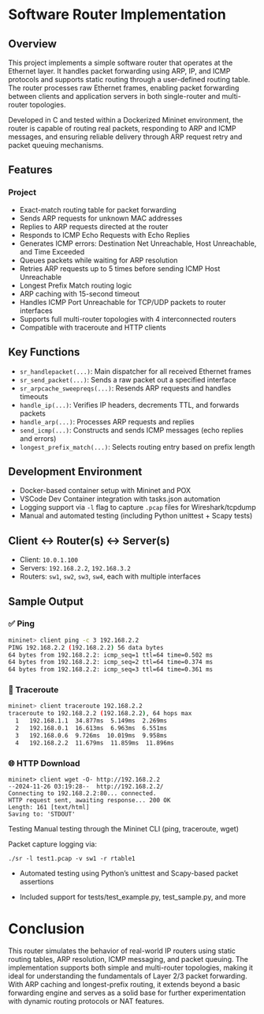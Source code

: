 # Software Router Implementation

## Overview

This project implements a simple software router that operates at the Ethernet layer. It handles packet forwarding using ARP, IP, and ICMP protocols and supports static routing through a user-defined routing table. The router processes raw Ethernet frames, enabling packet forwarding between clients and application servers in both single-router and multi-router topologies.

Developed in C and tested within a Dockerized Mininet environment, the router is capable of routing real packets, responding to ARP and ICMP messages, and ensuring reliable delivery through ARP request retry and packet queuing mechanisms.

## Features

### Project
- Exact-match routing table for packet forwarding
- Sends ARP requests for unknown MAC addresses
- Replies to ARP requests directed at the router
- Responds to ICMP Echo Requests with Echo Replies
- Generates ICMP errors: Destination Net Unreachable, Host Unreachable, and Time Exceeded
- Queues packets while waiting for ARP resolution
- Retries ARP requests up to 5 times before sending ICMP Host Unreachable
- Longest Prefix Match routing logic
- ARP caching with 15-second timeout
- Handles ICMP Port Unreachable for TCP/UDP packets to router interfaces
- Supports full multi-router topologies with 4 interconnected routers
- Compatible with traceroute and HTTP clients

## Key Functions

- `sr_handlepacket(...)`: Main dispatcher for all received Ethernet frames
- `sr_send_packet(...)`: Sends a raw packet out a specified interface
- `sr_arpcache_sweepreqs(...)`: Resends ARP requests and handles timeouts
- `handle_ip(...)`: Verifies IP headers, decrements TTL, and forwards packets
- `handle_arp(...)`: Processes ARP requests and replies
- `send_icmp(...)`: Constructs and sends ICMP messages (echo replies and errors)
- `longest_prefix_match(...)`: Selects routing entry based on prefix length

## Development Environment

- Docker-based container setup with Mininet and POX
- VSCode Dev Container integration with tasks.json automation
- Logging support via `-l` flag to capture `.pcap` files for Wireshark/tcpdump
- Manual and automated testing (including Python unittest + Scapy tests)



## Client ↔ Router(s) ↔ Server(s)

- Client: `10.0.1.100`
- Servers: `192.168.2.2`, `192.168.3.2`
- Routers: `sw1`, `sw2`, `sw3`, `sw4`, each with multiple interfaces

## Sample Output

### ✅ Ping

```sh
mininet> client ping -c 3 192.168.2.2
PING 192.168.2.2 (192.168.2.2) 56 data bytes
64 bytes from 192.168.2.2: icmp_seq=1 ttl=64 time=0.502 ms
64 bytes from 192.168.2.2: icmp_seq=2 ttl=64 time=0.374 ms
64 bytes from 192.168.2.2: icmp_seq=3 ttl=64 time=0.361 ms
```


### 📍 Traceroute
```sh
mininet> client traceroute 192.168.2.2
traceroute to 192.168.2.2 (192.168.2.2), 64 hops max
  1   192.168.1.1  34.877ms  5.149ms  2.269ms 
  2   192.168.0.1  16.613ms  6.963ms  6.551ms 
  3   192.168.0.6  9.726ms  10.019ms  9.958ms 
  4   192.168.2.2  11.679ms  11.859ms  11.896ms 
```


### 🌐 HTTP Download


```
mininet> client wget -O- http://192.168.2.2
--2024-11-26 03:19:28--  http://192.168.2.2/
Connecting to 192.168.2.2:80... connected.
HTTP request sent, awaiting response... 200 OK
Length: 161 [text/html]
Saving to: 'STDOUT'
```

Testing
Manual testing through the Mininet CLI (ping, traceroute, wget)

Packet capture logging via:
```
./sr -l test1.pcap -v sw1 -r rtable1
```

- Automated testing using Python’s unittest and Scapy-based packet assertions

- Included support for tests/test_example.py, test_sample.py, and more

# Conclusion

This router simulates the behavior of real-world IP routers using static routing tables, ARP resolution, ICMP messaging, and packet queuing. The implementation supports both simple and multi-router topologies, making it ideal for understanding the fundamentals of Layer 2/3 packet forwarding. With ARP caching and longest-prefix routing, it extends beyond a basic forwarding engine and serves as a solid base for further experimentation with dynamic routing protocols or NAT features.




